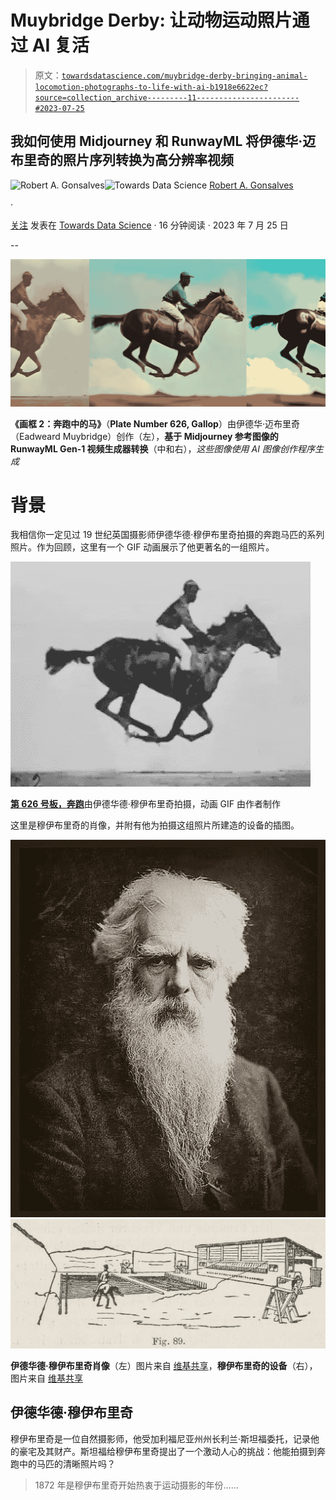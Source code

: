 # Muybridge Derby: 让动物运动照片通过 AI 复活

> 原文：[`towardsdatascience.com/muybridge-derby-bringing-animal-locomotion-photographs-to-life-with-ai-b1918e6622ec?source=collection_archive---------11-----------------------#2023-07-25`](https://towardsdatascience.com/muybridge-derby-bringing-animal-locomotion-photographs-to-life-with-ai-b1918e6622ec?source=collection_archive---------11-----------------------#2023-07-25)

## 我如何使用 Midjourney 和 RunwayML 将伊德华·迈布里奇的照片序列转换为高分辨率视频

[](https://robgon.medium.com/?source=post_page-----b1918e6622ec--------------------------------)![Robert A. Gonsalves](https://robgon.medium.com/?source=post_page-----b1918e6622ec--------------------------------)[](https://towardsdatascience.com/?source=post_page-----b1918e6622ec--------------------------------)![Towards Data Science](https://towardsdatascience.com/?source=post_page-----b1918e6622ec--------------------------------) [Robert A. Gonsalves](https://robgon.medium.com/?source=post_page-----b1918e6622ec--------------------------------)

·

[关注](https://medium.com/m/signin?actionUrl=https%3A%2F%2Fmedium.com%2F_%2Fsubscribe%2Fuser%2Fc97e6c73c13c&operation=register&redirect=https%3A%2F%2Ftowardsdatascience.com%2Fmuybridge-derby-bringing-animal-locomotion-photographs-to-life-with-ai-b1918e6622ec&user=Robert+A.+Gonsalves&userId=c97e6c73c13c&source=post_page-c97e6c73c13c----b1918e6622ec---------------------post_header-----------) 发表在 [Towards Data Science](https://towardsdatascience.com/?source=post_page-----b1918e6622ec--------------------------------) · 16 分钟阅读 · 2023 年 7 月 25 日[](https://medium.com/m/signin?actionUrl=https%3A%2F%2Fmedium.com%2F_%2Fvote%2Ftowards-data-science%2Fb1918e6622ec&operation=register&redirect=https%3A%2F%2Ftowardsdatascience.com%2Fmuybridge-derby-bringing-animal-locomotion-photographs-to-life-with-ai-b1918e6622ec&user=Robert+A.+Gonsalves&userId=c97e6c73c13c&source=-----b1918e6622ec---------------------clap_footer-----------)

--

[](https://medium.com/m/signin?actionUrl=https%3A%2F%2Fmedium.com%2F_%2Fbookmark%2Fp%2Fb1918e6622ec&operation=register&redirect=https%3A%2F%2Ftowardsdatascience.com%2Fmuybridge-derby-bringing-animal-locomotion-photographs-to-life-with-ai-b1918e6622ec&source=-----b1918e6622ec---------------------bookmark_footer-----------)![](img/13a194ce4c3d4ddc03b88feb11f5e9fd.png)

**《画框 2：奔跑中的马》**（**Plate Number 626, Gallop**）由伊德华·迈布里奇（Eadweard Muybridge）创作（左），**基于 Midjourney 参考图像的 RunwayML Gen-1 视频生成器转换**（中和右），*这些图像使用 AI 图像创作程序生成*

# 背景

我相信你一定见过 19 世纪英国摄影师伊德华德·穆伊布里奇拍摄的奔跑马匹的系列照片。作为回顾，这里有一个 GIF 动画展示了他更著名的一组照片。

![](img/75eacf68bff18bc34a17bcac5652d108.png)

[**第 626 号板，奔跑**](https://www.royalacademy.org.uk/art-artists/work-of-art/horses-gallop-thoroughbred-bay-mare-annie-g-with-male-rider)由伊德华德·穆伊布里奇拍摄，动画 GIF 由作者制作

这里是穆伊布里奇的肖像，并附有他为拍摄这组照片所建造的设备的插图。

![](img/c9ec33691e714d02c8070506ca18cdf6.png)![](img/4a6856cb5f8cf5662885e37a3cd321b2.png)

**伊德华德·穆伊布里奇肖像**（左）图片来自 [维基共享](https://commons.wikimedia.org/wiki/File:Optic_Projection_fig_411.jpg)，**穆伊布里奇的设备**（右），图片来自 [维基共享](https://commons.wikimedia.org/wiki/File:Portret_van_Eadweard_Muybridge_Eadweard_Muybridge_(1830,_%2B1904.)_(titel_op_object),_RP-F-2001-7-509-65.jpg)

## 伊德华德·穆伊布里奇

穆伊布里奇是一位自然摄影师，他受加利福尼亚州州长利兰·斯坦福委托，记录他的豪宅及其财产。斯坦福给穆伊布里奇提出了一个激动人心的挑战：他能拍摄到奔跑中的马匹的清晰照片吗？

> 1872 年是穆伊布里奇开始热衷于运动摄影的年份……
